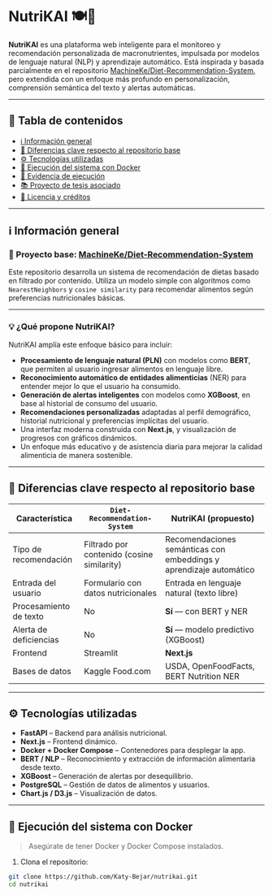 # NutriKAI 🍽️🤖

**NutriKAI** es una plataforma web inteligente para el monitoreo y recomendación personalizada de macronutrientes, impulsada por modelos de lenguaje natural (NLP) y aprendizaje automático. Está inspirada y basada parcialmente en el repositorio [MachineKe/Diet-Recommendation-System](https://github.com/zakaria-narjis/Diet-Recommendation-System), pero extendida con un enfoque más profundo en personalización, comprensión semántica del texto y alertas automáticas.

---

## 📑 Tabla de contenidos

- [ℹ️ Información general](#️-información-general)
- [📌 Diferencias clave respecto al repositorio base](#-diferencias-clave-respecto-al-repositorio-base)
- [⚙️ Tecnologías utilizadas](#️-tecnologías-utilizadas)
- [🐳 Ejecución del sistema con Docker](#-ejecución-del-sistema-con-docker)
- [📸 Evidencia de ejecución](#-evidencia-de-ejecución)
- [📚 Proyecto de tesis asociado](#-proyecto-de-tesis-asociado)
- [🪪 Licencia y créditos](#-licencia-y-créditos)

---

## ℹ️ Información general

### 📍 Proyecto base: [MachineKe/Diet-Recommendation-System](https://github.com/MachineKe/Diet-Recommendation-System)

Este repositorio desarrolla un sistema de recomendación de dietas basado en filtrado por contenido. Utiliza un modelo simple con algoritmos como `NearestNeighbors` y `cosine similarity` para recomendar alimentos según preferencias nutricionales básicas.

---

### 💡 ¿Qué propone NutriKAI?

NutriKAI amplía este enfoque básico para incluir:

- **Procesamiento de lenguaje natural (PLN)** con modelos como **BERT**, que permiten al usuario ingresar alimentos en lenguaje libre.
- **Reconocimiento automático de entidades alimenticias** (NER) para entender mejor lo que el usuario ha consumido.
- **Generación de alertas inteligentes** con modelos como **XGBoost**, en base al historial de consumo del usuario.
- **Recomendaciones personalizadas** adaptadas al perfil demográfico, historial nutricional y preferencias implícitas del usuario.
- Una interfaz moderna construida con **Next.js**, y visualización de progresos con gráficos dinámicos.
- Un enfoque más educativo y de asistencia diaria para mejorar la calidad alimenticia de manera sostenible.

---

## 📌 Diferencias clave respecto al repositorio base

| Característica                      | `Diet-Recommendation-System`                     | **NutriKAI (propuesto)**                                         |
|------------------------------------|---------------------------------------------------|------------------------------------------------------------------|
| Tipo de recomendación              | Filtrado por contenido (cosine similarity)        | Recomendaciones semánticas con embeddings y aprendizaje automático |
| Entrada del usuario                | Formulario con datos nutricionales                | Entrada en lenguaje natural (texto libre)                        |
| Procesamiento de texto             | No                                                  | **Sí** — con BERT y NER                                          |
| Alerta de deficiencias             | No                                                  | **Sí** — modelo predictivo (XGBoost)                             |
| Frontend                           | Streamlit                                           | **Next.js**                                                      |
| Bases de datos                     | Kaggle Food.com                                     | USDA, OpenFoodFacts, BERT Nutrition NER                         |

---

## ⚙️ Tecnologías utilizadas

- **FastAPI** – Backend para análisis nutricional.
- **Next.js** – Frontend dinámico.
- **Docker + Docker Compose** – Contenedores para desplegar la app.
- **BERT / NLP** – Reconocimiento y extracción de información alimentaria desde texto.
- **XGBoost** – Generación de alertas por desequilibrio.
- **PostgreSQL** – Gestión de datos de alimentos y usuarios.
- **Chart.js / D3.js** – Visualización de datos.

---

## 🐳 Ejecución del sistema con Docker

> Asegúrate de tener Docker y Docker Compose instalados.

1. Clona el repositorio:
```bash
git clone https://github.com/Katy-Bejar/nutrikai.git
cd nutrikai
